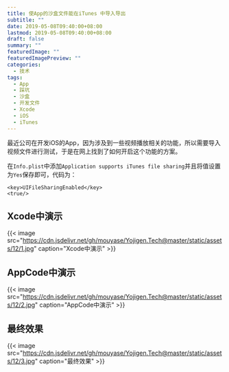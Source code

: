 ```yaml
---
title: 使App的沙盒文件能在iTunes 中导入导出
subtitle: ""
date: 2019-05-08T09:40:00+08:00
lastmod: 2019-05-08T09:40:00+08:00
draft: false
summary: ""
featuredImage: ""
featuredImagePreview: ""
categories: 
  - 技术
tags: 
  - App
  - 踩坑
  - 沙盒
  - 开发文件
  - Xcode
  - iOS
  - iTunes
---
```



最近公司在开发iOS的App，因为涉及到一些视频播放相关的功能，所以需要导入视频文件进行测试，于是在网上找到了如何开启这个功能的方案。

在`Info.plist`中添加`Application supports iTunes file sharing`并且将值设置为`Yes`保存即可，代码为：

```
<key>UIFileSharingEnabled</key>
<true/>
```
## Xcode中演示

{{< image src="https://cdn.jsdelivr.net/gh/mouyase/Yojigen.Tech@master/static/assets/12/1.jpg" caption="Xcode中演示" >}}

## AppCode中演示

{{< image src="https://cdn.jsdelivr.net/gh/mouyase/Yojigen.Tech@master/static/assets/12/2.jpg" caption="AppCode中演示" >}}

## 最终效果

{{< image src="https://cdn.jsdelivr.net/gh/mouyase/Yojigen.Tech@master/static/assets/12/3.jpg" caption="最终效果" >}}